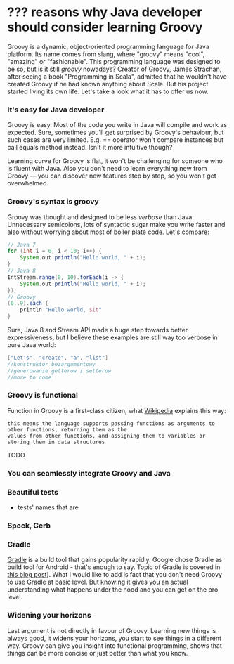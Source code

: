 # ??? reasons why Java developer should consider learning Groovy

Groovy is a dynamic, object-oriented programming language for Java platform. Its name comes
from slang, where "groovy" means "cool", "amazing" or "fashionable". This programming
language was designed to be so, but is it still *groovy* nowadays? Creator of Groovy,
James Strachan, after seeing a book "Programming in Scala", admitted that he wouldn't have
created Groovy if he had known anything about Scala. But his project started living its own
life. Let's take a look what it has to offer us now.

### It's easy for Java developer
Groovy is easy. Most of the code you write in Java will compile and work as expected. Sure,
sometimes you'll get surprised by Groovy's behaviour, but such cases are very limited. E.g.
== operator won't compare instances but call equals method instead. Isn't it more intuitive though?

Learning curve for Groovy is flat, it won't be challenging for someone who is fluent with Java.
Also you don't need to learn everything new from Groovy — you can discover new features step by step,
so you won't get overwhelmed.

### Groovy's syntax is groovy
Groovy was thought and designed to be less *verbose* than Java. Unnecessary semicolons, lots of
syntactic sugar make you write faster and also without worrying about most of boiler plate code. Let's
compare:

```groovy
// Java 7
for (int i = 0; i < 10; i++) {
    System.out.println("Hello world, " + i);
}
// Java 8
IntStream.range(0, 10).forEach(i -> {
    System.out.println("Hello world, " + i);
});
// Groovy
(0..9).each {
    println "Hello world, $it"
}
```
Sure, Java 8 and Stream API made a huge step towards better expressiveness, but I believe these examples
are still way too verbose in pure Java world:
```groovy
["Let's", "create", "a", "list"]
//konstruktor bezargumentowy
//generowanie getterow i setterow
//more to come
```

### Groovy is functional
Function in Groovy is a first-class citizen, what [Wikipedia](http://en.wikipedia.org/wiki/First-class_function)
explains this way:

```
this means the language supports passing functions as arguments to other functions, returning them as the
values from other functions, and assigning them to variables or storing them in data structures
```

TODO

### You can seamlessly integrate Groovy and Java



### Beautiful tests
- tests' names that are

### Spock, Gerb

### Gradle
[Gradle](http://gradle.org/) is a build tool that gains popularity rapidly. Google chose Gradle as build
tool for Android - that's enough to say. Topic of Gradle is covered in
[this blog post](/Adopting-Gradle-at-allegro-pl-a-success-story.html)). What I would like to add is fact that
you don't need Groovy to use Gradle at basic level. But knowing it gives you an actual understanding what
happens under the hood and you can get on the pro level.

### Widening your horizons
Last argument is not directly in favour of Groovy. Learning new things is always good, it widens your
horizons, you start to see things in a different way. Groovy can give you insight into functional programming,
shows that things can be more concise or just better than what you know.


